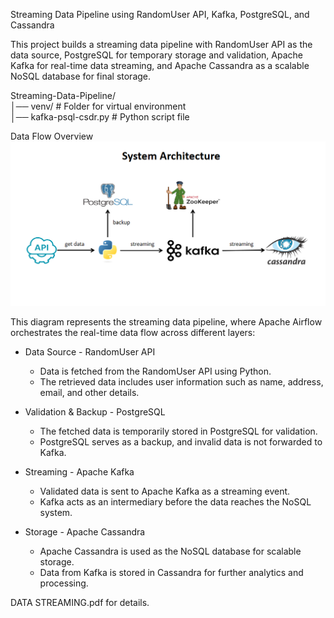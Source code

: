 Streaming Data Pipeline using RandomUser API, Kafka, PostgreSQL, and Cassandra  

This project builds a streaming data pipeline with RandomUser API as the data source, PostgreSQL for temporary storage and validation, Apache Kafka for real-time data streaming, and Apache Cassandra as a scalable NoSQL database for final storage.  
  
Streaming-Data-Pipeline/  
│── venv/	# Folder for virtual environment  
│── kafka-psql-csdr.py	# Python script file  

Data Flow Overview
![image](https://github.com/takdirzd/basic-streaming/blob/main/basic-streaming.png)

This diagram represents the streaming data pipeline, where Apache Airflow orchestrates the real-time data flow across different layers:  

+ Data Source - RandomUser API
    - Data is fetched from the RandomUser API using Python.  
    - The retrieved data includes user information such as name, address, email, and other details.  

+ Validation & Backup - PostgreSQL
    - The fetched data is temporarily stored in PostgreSQL for validation.  
    - PostgreSQL serves as a backup, and invalid data is not forwarded to Kafka.
 
+ Streaming - Apache Kafka
    - Validated data is sent to Apache Kafka as a streaming event.
    - Kafka acts as an intermediary before the data reaches the NoSQL system.

+ Storage - Apache Cassandra
    - Apache Cassandra is used as the NoSQL database for scalable storage.
    - Data from Kafka is stored in Cassandra for further analytics and processing.

  
DATA STREAMING.pdf for details.

